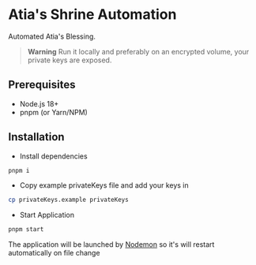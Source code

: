 # Atia's Shrine Automation

Automated Atia's Blessing.

> **Warning**
> Run it locally and preferably on an encrypted volume, your private keys are exposed.

## Prerequisites
- Node.js 18+
- pnpm (or Yarn/NPM)

## Installation
- Install dependencies
```bash
pnpm i
```
- Copy example privateKeys file and add your keys in
```bash
cp privateKeys.example privateKeys
```
- Start Application
```bash
pnpm start
```
The application will be launched by [Nodemon](https://nodemon.com) so it's will restart automatically on file change
